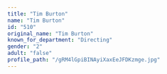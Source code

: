 ```yaml
---
title: "Tim Burton"
name: "Tim Burton"
id: "510"
original_name: "Tim Burton"
known_for_department: "Directing"
gender: "2"
adult: "false"
profile_path: "/gRM4lGpiBINAyiXaxEeJFDKzmge.jpg"
---
```

